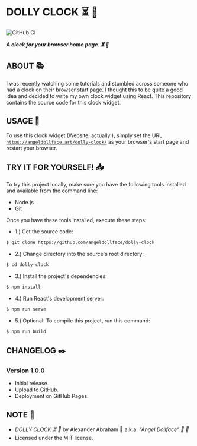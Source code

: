# DOLLY CLOCK :hourglass_flowing_sand: :dolls:

![GitHub CI](https://github.com/angeldollface/dolly-clock/actions/workflows/react.yml/badge.svg)

***A clock for your browser home page. :hourglass_flowing_sand: :dolls:***

## ABOUT :books:

I was recently watching some tutorials and stumbled across someone who had a clock on their browser start page. I thought this to be quite a good idea and decided to write my own clock widget using React. This repository contains the source code for this clock widget.

## USAGE :hammer:

To use this clock widget (Website, actually!), simply set the URL [`https://angeldollface.art/dolly-clock/`](https://angeldollface.art/dolly-clock/) as your browser's start page and restart your browser.

## TRY IT FOR YOURSELF! :inbox_tray:

To try this project locally, make sure you have the following tools installed and available from the command line:

- Node.js
- Git

Once you have these tools installed, execute these steps:

- 1.) Get the source code:

```bash
$ git clone https://github.com/angeldollface/dolly-clock
```

- 2.) Change directory into the source's root directory:

```bash
$ cd dolly-clock
```

- 3.) Install the project's dependencies:

```bash
$ npm install
```

- 4.) Run React's development server:

```bash
$ npm run serve
```

- 5.) Optional: To compile this project, run this command:

```bash
$ npm run build
```


## CHANGELOG :black_nib:

### Version 1.0.0

- Initial release.
- Upload to GitHub.
- Deployment on GitHub Pages.

## NOTE :scroll:

- *DOLLY CLOCK :hourglass_flowing_sand: :dolls:* by Alexander Abraham :black_heart: a.k.a. *"Angel Dollface" :dolls: :ribbon:*
- Licensed under the MIT license.